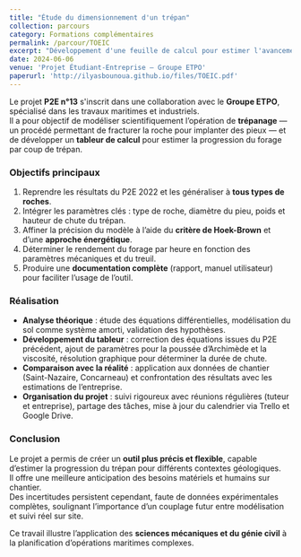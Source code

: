 ```yaml
---
title: "Étude du dimensionnement d'un trépan"
collection: parcours
category: Formations complémentaires
permalink: /parcour/TOEIC
excerpt: "Développement d'une feuille de calcul pour estimer l'avancement du forage par coup de trépan, en généralisant le modèle à tous types de roches."
date: 2024-06-06
venue: 'Projet Étudiant-Entreprise – Groupe ETPO'
paperurl: 'http://ilyasbounoua.github.io/files/TOEIC.pdf'
---
```


Le projet **P2E n°13** s'inscrit dans une collaboration avec le **Groupe ETPO**, spécialisé dans les travaux maritimes et industriels.  
Il a pour objectif de modéliser scientifiquement l’opération de **trépanage** — un procédé permettant de fracturer la roche pour implanter des pieux — et de développer un **tableur de calcul** pour estimer la progression du forage par coup de trépan.

### Objectifs principaux
1. Reprendre les résultats du P2E 2022 et les généraliser à **tous types de roches**.  
2. Intégrer les paramètres clés : type de roche, diamètre du pieu, poids et hauteur de chute du trépan.  
3. Affiner la précision du modèle à l’aide du **critère de Hoek-Brown** et d’une **approche énergétique**.  
4. Déterminer le rendement du forage par heure en fonction des paramètres mécaniques et du treuil.  
5. Produire une **documentation complète** (rapport, manuel utilisateur) pour faciliter l’usage de l’outil.

### Réalisation
- **Analyse théorique** : étude des équations différentielles, modélisation du sol comme système amorti, validation des hypothèses.  
- **Développement du tableur** : correction des équations issues du P2E précédent, ajout de paramètres pour la poussée d’Archimède et la viscosité, résolution graphique pour déterminer la durée de chute.  
- **Comparaison avec la réalité** : application aux données de chantier (Saint-Nazaire, Concarneau) et confrontation des résultats avec les estimations de l’entreprise.  
- **Organisation du projet** : suivi rigoureux avec réunions régulières (tuteur et entreprise), partage des tâches, mise à jour du calendrier via Trello et Google Drive.

### Conclusion
Le projet a permis de créer un **outil plus précis et flexible**, capable d’estimer la progression du trépan pour différents contextes géologiques.  
Il offre une meilleure anticipation des besoins matériels et humains sur chantier.  
Des incertitudes persistent cependant, faute de données expérimentales complètes, soulignant l’importance d’un couplage futur entre modélisation et suivi réel sur site.

Ce travail illustre l’application des **sciences mécaniques et du génie civil** à la planification d’opérations maritimes complexes.
